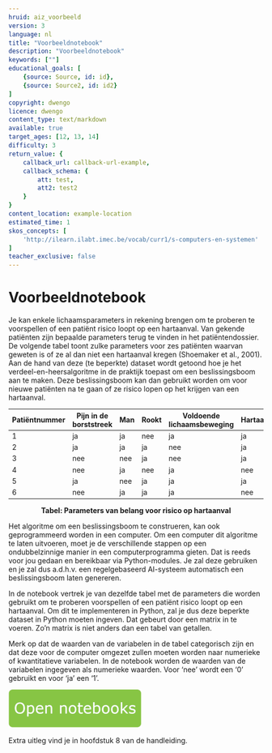 ```yaml
---
hruid: aiz_voorbeeld
version: 3
language: nl
title: "Voorbeeldnotebook"
description: "Voorbeeldnotebook"
keywords: [""]
educational_goals: [
    {source: Source, id: id}, 
    {source: Source2, id: id2}
]
copyright: dwengo
licence: dwengo
content_type: text/markdown
available: true
target_ages: [12, 13, 14]
difficulty: 3
return_value: {
    callback_url: callback-url-example,
    callback_schema: {
        att: test,
        att2: test2
    }
}
content_location: example-location
estimated_time: 1
skos_concepts: [
    'http://ilearn.ilabt.imec.be/vocab/curr1/s-computers-en-systemen'
]
teacher_exclusive: false
---
```


# Voorbeeldnotebook
Je kan enkele lichaamsparameters in rekening brengen om te proberen te voorspellen of een patiënt risico loopt op een hartaanval. Van gekende
patiënten zijn bepaalde parameters terug te vinden in het patiëntendossier.
De volgende tabel toont zulke parameters voor zes patiënten waarvan  geweten is of ze al dan niet een hartaanval kregen (Shoemaker et al., 2001).
Aan de hand van deze (te beperkte) dataset wordt getoond hoe je het verdeel-en-heersalgoritme in de praktijk toepast om een beslissingsboom
aan te maken. Deze beslissingsboom kan dan gebruikt worden om voor nieuwe patiënten na te gaan of ze risico lopen op het krijgen van een hartaanval.

|**Patiëntnummer**|**Pijn in de borststreek**|**Man**|**Rookt**|**Voldoende lichaamsbeweging**|**Hartaanval**|
|---------------|------------------------|-----|-------|----------------------------|------------|
|1|ja|ja|nee|ja|ja|
|2|ja|ja|ja|nee|ja|
|3|nee|nee|ja|nee|ja|
|4|nee|ja|nee|ja|nee|
|5|ja|nee|ja|ja|ja|
|6|nee|ja|ja|ja|nee|

<figure>
    <figcaption align = "center"><b>Tabel: Parameters van belang voor risico op hartaanval</b></figcaption>
</figure>

Het algoritme om een beslissingsboom te construeren, kan ook geprogrammeerd worden in een computer. Om een computer dit algoritme te laten uitvoeren, moet je de verschillende stappen op een ondubbelzinnige manier in een computerprogramma gieten. Dat is reeds voor jou gedaan en bereikbaar via Python-modules.
Je zal deze gebruiken en je zal dus a.d.h.v. een regelgebaseerd AI-systeem automatisch een beslissingsboom laten genereren.

In de notebook vertrek je van dezelfde tabel met de parameters die worden gebruikt om te proberen voorspellen of een patiënt risico loopt op een
hartaanval. Om dit te implementeren in Python, zal je dus deze beperkte dataset in Python moeten ingeven. Dat gebeurt door een matrix in te voeren. Zo’n matrix is niet anders dan een tabel van getallen. 

Merk op dat de waarden van de variabelen in de tabel categorisch zijn en dat deze voor de computer omgezet zullen moeten worden naar numerieke of kwantitatieve
variabelen. In de notebook worden de waarden van de variabelen ingegeven als numerieke waarden. Voor ‘nee’ wordt een ‘0’ gebruikt en voor ‘ja’ een ‘1’.

[![](embed/Knop.png "Knop")](https://kiks.ilabt.imec.be/jupyterhub/?id=3010 "Voorbeeldnotebook")

Extra uitleg vind je in hoofdstuk 8 van de handleiding.
